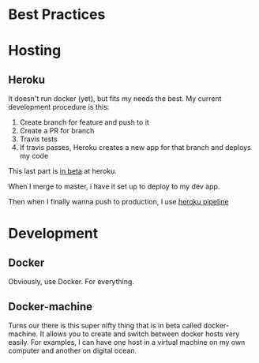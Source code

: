 # Best Practices


# Hosting
## Heroku
It doesn't run docker (yet), but fits my needs the best.
My current development procedure is this:

1. Create branch for feature and push to it
2. Create a PR for branch
3. Travis tests 
4. If travis passes, Heroku creates a new app for that branch and deploys my code

This last part is [in beta](https://devcenter.heroku.com/articles/github-integration-pull-request-deploys)
at heroku.

When I merge to master, i have it set up to deploy to my dev app.

Then when I finally wanna push to production, I use
[heroku pipeline](https://devcenter.heroku.com/articles/labs-pipelines)

# Development

## Docker
Obviously, use Docker. For everything.

## Docker-machine
Turns our there is this super nifty thing that is in
beta called docker-machine. It allows you to create and
switch between docker hosts very easily. For examples,
I can have one host in a virtual machine on my own computer
and another on digital ocean.

